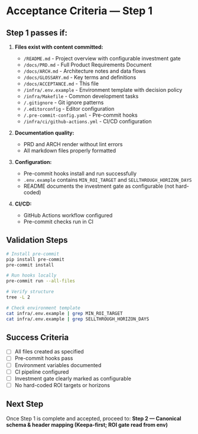 # Acceptance Criteria — Step 1

## Step 1 passes if:

1. **Files exist with content committed:**
   - `/README.md` - Project overview with configurable investment gate
   - `/docs/PRD.md` - Full Product Requirements Document
   - `/docs/ARCH.md` - Architecture notes and data flows
   - `/docs/GLOSSARY.md` - Key terms and definitions
   - `/docs/ACCEPTANCE.md` - This file
   - `/infra/.env.example` - Environment template with decision policy
   - `/infra/Makefile` - Common development tasks
   - `/.gitignore` - Git ignore patterns
   - `/.editorconfig` - Editor configuration
   - `/.pre-commit-config.yaml` - Pre-commit hooks
   - `/infra/ci/github-actions.yml` - CI/CD configuration

2. **Documentation quality:**
   - PRD and ARCH render without lint errors
   - All markdown files properly formatted

3. **Configuration:**
   - Pre-commit hooks install and run successfully
   - `.env.example` contains `MIN_ROI_TARGET` and `SELLTHROUGH_HORIZON_DAYS`
   - README documents the investment gate as configurable (not hard-coded)

4. **CI/CD:**
   - GitHub Actions workflow configured
   - Pre-commit checks run in CI

## Validation Steps

```bash
# Install pre-commit
pip install pre-commit
pre-commit install

# Run hooks locally
pre-commit run --all-files

# Verify structure
tree -L 2

# Check environment template
cat infra/.env.example | grep MIN_ROI_TARGET
cat infra/.env.example | grep SELLTHROUGH_HORIZON_DAYS
```

## Success Criteria

- [ ] All files created as specified
- [ ] Pre-commit hooks pass
- [ ] Environment variables documented
- [ ] CI pipeline configured
- [ ] Investment gate clearly marked as configurable
- [ ] No hard-coded ROI targets or horizons

## Next Step

Once Step 1 is complete and accepted, proceed to:
**Step 2 — Canonical schema & header mapping (Keepa-first; ROI gate read from env)**